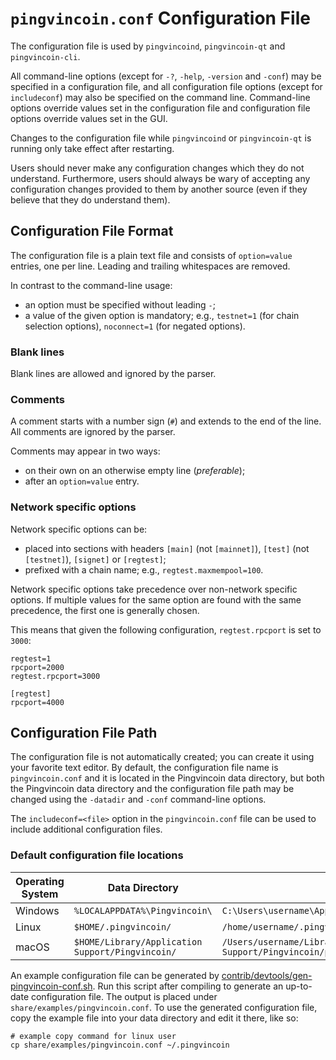 # `pingvincoin.conf` Configuration File

The configuration file is used by `pingvincoind`, `pingvincoin-qt` and `pingvincoin-cli`.

All command-line options (except for `-?`, `-help`, `-version` and `-conf`) may be specified in a configuration file, and all configuration file options (except for `includeconf`) may also be specified on the command line. Command-line options override values set in the configuration file and configuration file options override values set in the GUI.

Changes to the configuration file while `pingvincoind` or `pingvincoin-qt` is running only take effect after restarting.

Users should never make any configuration changes which they do not understand. Furthermore, users should always be wary of accepting any configuration changes provided to them by another source (even if they believe that they do understand them).

## Configuration File Format

The configuration file is a plain text file and consists of `option=value` entries, one per line. Leading and trailing whitespaces are removed.

In contrast to the command-line usage:
- an option must be specified without leading `-`;
- a value of the given option is mandatory; e.g., `testnet=1` (for chain selection options), `noconnect=1` (for negated options).

### Blank lines

Blank lines are allowed and ignored by the parser.

### Comments

A comment starts with a number sign (`#`) and extends to the end of the line. All comments are ignored by the parser.

Comments may appear in two ways:
- on their own on an otherwise empty line (_preferable_);
- after an `option=value` entry.

### Network specific options

Network specific options can be:
- placed into sections with headers `[main]` (not `[mainnet]`), `[test]` (not `[testnet]`), `[signet]` or `[regtest]`;
- prefixed with a chain name; e.g., `regtest.maxmempool=100`.

Network specific options take precedence over non-network specific options.
If multiple values for the same option are found with the same precedence, the
first one is generally chosen.

This means that given the following configuration, `regtest.rpcport` is set to `3000`:

```
regtest=1
rpcport=2000
regtest.rpcport=3000

[regtest]
rpcport=4000
```

## Configuration File Path

The configuration file is not automatically created; you can create it using your favorite text editor. By default, the configuration file name is `pingvincoin.conf` and it is located in the Pingvincoin data directory, but both the Pingvincoin data directory and the configuration file path may be changed using the `-datadir` and `-conf` command-line options.

The `includeconf=<file>` option in the `pingvincoin.conf` file can be used to include additional configuration files.

### Default configuration file locations

Operating System | Data Directory | Example Path
-- | -- | --
Windows | `%LOCALAPPDATA%\Pingvincoin\` | `C:\Users\username\AppData\Local\Pingvincoin\pingvincoin.conf`
Linux | `$HOME/.pingvincoin/` | `/home/username/.pingvincoin/pingvincoin.conf`
macOS | `$HOME/Library/Application Support/Pingvincoin/` | `/Users/username/Library/Application Support/Pingvincoin/pingvincoin.conf`

An example configuration file can be generated by [contrib/devtools/gen-pingvincoin-conf.sh](../contrib/devtools/gen-pingvincoin-conf.sh).
Run this script after compiling to generate an up-to-date configuration file.
The output is placed under `share/examples/pingvincoin.conf`.
To use the generated configuration file, copy the example file into your data directory and edit it there, like so:

```
# example copy command for linux user
cp share/examples/pingvincoin.conf ~/.pingvincoin
```
